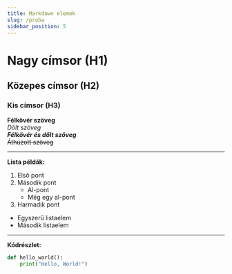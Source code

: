 ```yaml
---
title: Markdown elemek
slug: /proba
sidebar_position: 5
---
```


# Nagy címsor (H1)
## Közepes címsor (H2)
### Kis címsor (H3)

**Félkövér szöveg**  
*Dőlt szöveg*  
***Félkövér és dőlt szöveg***  
~~Áthúzott szöveg~~

---

**Lista példák:**

1. Első pont
2. Második pont
   - Al-pont
   - Még egy al-pont
3. Harmadik pont

- Egyszerű listaelem
- Második listaelem

---

**Kódrészlet:**

```python
def hello_world():
    print("Hello, World!")
